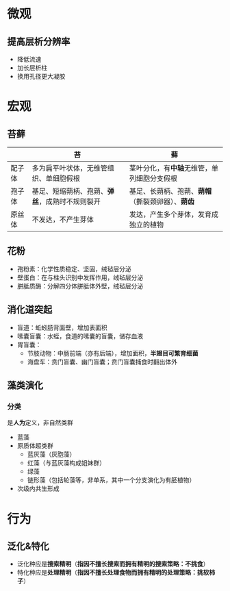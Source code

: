 # 微观
## 提高层析分辨率
- 降低流速
- 加长层析柱
- 换用孔径更大凝胶
# 宏观
## 苔藓

|     | 苔                          | 藓                              |
| --- | -------------------------- | ------------------------------ |
| 配子体 | 多为扁平叶状体，无维管组织、单细胞假根        | 茎叶分化，有**中轴**无维管，单列细胞分支假根       |
| 孢子体 | 基足、短缩蒴柄、孢蒴、**弹丝**，成熟时不规则裂开 | 基足、长蒴柄、孢蒴、**蒴帽**（撕裂颈卵器）、**蒴齿** |
| 原丝体 | 不发达，不产生芽体                  | 发达，产生多个芽体，发育成独立的植物             |

## 花粉
- 孢粉素：化学性质稳定、坚固，绒毡层分泌
- 壁蛋白：在与柱头识别中发挥作用，绒毡层分泌
- 胼胝质酶：分解四分体胼胝体外壁，绒毡层分泌
## 消化道突起
- 盲道：蚯蚓肠背面壁，增加表面积
- 嗉囊盲囊：水蛭，食道的嗉囊的盲囊，储存血液
- 胃盲囊：
	- 节肢动物：中肠前端（亦有后端），增加面积，**半翅目可繁育细菌**
	- 海盘车：贲门盲囊、幽门盲囊；贲门盲囊捕食时翻出体外
## 藻类演化
### 分类
是**人为**定义，非自然类群
- 蓝藻
- 原质体超类群
	- 蓝灰藻（灰胞藻）
	- 红藻（与蓝灰藻构成姐妹群）
	- 绿藻
	- 链形藻（包括轮藻等，非单系，其中一个分支演化为有胚植物）
- 次级内共生形成
# 行为
## 泛化&特化
- 泛化种应是**搜索精明**（**指因不擅长搜索而拥有精明的搜索策略：不挑食**）
- 特化种应是**处理精明**（**指因不擅长处理食物而拥有精明的处理策略：挑软柿子**）
